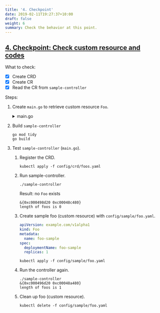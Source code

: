 ```yaml
---
title: '4. Checkpoint'
date: 2019-02-11T19:27:37+10:00
draft: false
weight: 6
summary: Check the behavior at this point.
---
```


## [4. Checkpoint: Check custom resource and codes](https://github.com/nakamasato/sample-controller/commit/a581f16cf2961e454d82a747ab59585c93d33ebe)

What to check:
- [x] Create CRD
- [x] Create CR
- [x] Read the CR from `sample-controller`

Steps:

1. Create `main.go` to retrieve custom resource `Foo`.

    <details><summary>main.go</summary>

    ```go
    package main

    import (
        "context"
        "flag"
        "fmt"
        "log"
        "path/filepath"

        "k8s.io/client-go/tools/clientcmd"
        "k8s.io/client-go/util/homedir"

        client "github.com/nakamasato/sample-controller/pkg/client/clientset/versioned"
        metav1 "k8s.io/apimachinery/pkg/apis/meta/v1"
    )

    func main() {
        var kubeconfig *string

        if home := homedir.HomeDir(); home != "" {
            kubeconfig = flag.String("kubeconfig", filepath.Join(home, ".kube", "config"), "(optional)")
        } else {
            kubeconfig = flag.String("kubeconfig", "", "absolute path to kubeconfig file")
        }
        flag.Parse()

        config, err := clientcmd.BuildConfigFromFlags("", *kubeconfig)
        if err != nil {
            log.Printf("Building config from flags, %s", err.Error())
        }

        clientset, err := client.NewForConfig(config)
        if err != nil {
            log.Printf("getting client set %s\n", err.Error())
        }
        fmt.Println(clientset)

        foos, err := clientset.ExampleV1alpha1().Foos("").List(context.Background(), metav1.ListOptions{})
        if err != nil {
            log.Printf("listing foos %s\n", err.Error())
        }
        fmt.Printf("length of foos is %d\n", len(foos.Items))
    }
    ```

    </details>

1. Build `sample-controller`

    ```
    go mod tidy
    go build
    ```

1. Test `sample-controller` (`main.go`).

    1. Register the CRD.

        ```
        kubectl apply -f config/crd/foos.yaml
        ```
    1. Run sample-controller.

        ```
        ./sample-controller
        ```

        Result: no `Foo` exists

        ```
        &{0xc000498d20 0xc00048c480}
        length of foos is 0
        ```

    1. Create sample foo (custom resource) with `config/sample/foo.yaml`.

        ```yaml
        apiVersion: example.com/v1alpha1
        kind: Foo
        metadata:
          name: foo-sample
        spec:
          deploymentName: foo-sample
          replicas: 1
        ```

        ```
        kubectl apply -f config/sample/foo.yaml
        ```

    1. Run the controller again.

        ```
        ./sample-controller
        &{0xc000496d20 0xc00048a480}
        length of foos is 1
        ```

    1. Clean up foo (custom resource).

        ```
        kubectl delete -f config/sample/foo.yaml
        ```
